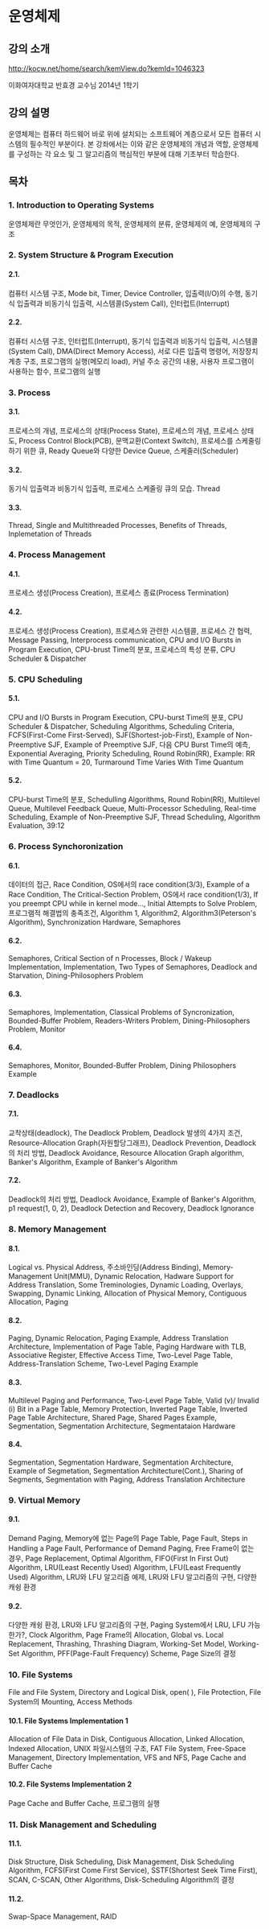 # 운영체제
## 강의 소개
http://kocw.net/home/search/kemView.do?kemId=1046323

이화여자대학교 반효경 교수님 2014년 1학기
## 강의 설명
운영체제는 컴퓨터 하드웨어 바로 위에 설치되는 소프트웨어 계층으로서 모든 컴퓨터 시스템의 필수적인 부분이다. 본 강좌에서는 이와 같은 운영체제의 개념과 역할, 운영체제를 구성하는 각 요소 및 그 알고리즘의 핵심적인 부분에 대해 기초부터 학습한다.

## 목차
### 1. Introduction to Operating Systems
운영체제란 무엇인가, 운영체제의 목적, 운영체제의 분류, 운영체제의 예, 운영체제의 구조

### 2. System Structure & Program Execution
#### 2.1.
컴퓨터 시스템 구조, Mode bit, Timer, Device Controller, 입출력(I/O)의 수행, 동기식 입출력과 비동기식 입출력, 시스템콜(System Call), 인터럽트(Interrupt)
#### 2.2.
컴퓨터 시스템 구조, 인터럽트(Interrupt), 동기식 입출력과 비동기식 입출력, 시스템콜(System Call), DMA(Direct Memory Access), 서로 다른 입출력 명령어, 저장장치 계층 구조, 프로그램의 실행(메모리 load), 커널 주소 공간의 내용, 사용자 프로그램이 사용하는 함수, 프로그램의 실행

### 3. Process
#### 3.1.
프로세스의 개념, 프로세스의 상태(Process State), 프로세스의 개념, 프로세스 상태도, Process Control Block(PCB), 문맥교환(Context Switch), 프로세스를 스케줄링하기 위한 큐, Ready Queue와 다양한 Device Queue, 스케줄러(Scheduler)
#### 3.2.
동기식 입출력과 비동기식 입출력, 프로세스 스케줄링 큐의 모습. Thread
#### 3.3.
Thread, Single and Multithreaded Processes, Benefits of Threads, Inplemetation of Threads

### 4. Process Management
#### 4.1.
프로세스 생성(Process Creation), 프로세스 종료(Process Termination)
#### 4.2.
프로세스 생성(Process Creation), 프로세스와 관련한 시스템콜, 프로세스 간 협력, Message Passing, Interprocess communication, CPU and I/O Bursts in Program Execution, CPU-brust Time의 분포, 프로세스의 특성 분류, CPU Scheduler & Dispatcher

### 5. CPU Scheduling
#### 5.1.
CPU and I/O Bursts in Program Execution, CPU-burst Time의 분포, CPU Scheduler & Dispatcher, Scheduling Algorithms, Scheduling Criteria, FCFS(First-Come First-Served), SJF(Shortest-job-First), Example of Non-Preemptive SJF, Example of Preemptive SJF, 다음 CPU Burst Time의 예측, Exponential Averaging, Priority Scheduling, Round Robin(RR), Example: RR with Time Quantum = 20, Turmaround Time Varies With Time Quantum
#### 5.2.
CPU-burst Time의 분포, Schedulling Algorithms, Round Robin(RR), Multilevel Queue, Multilevel Feedback Queue, Multi-Processor Scheduling, Real-time Scheduling, Example of Non-Preemptive SJF, Thread Scheduling, Algorithm Evaluation, 39:12

### 6. Process Synchoronization
#### 6.1.
데이터의 접근, Race Condition, OS에서의 race condition(3/3), Example of a Race Condition, The Critical-Section Problem, OS에서 race condition(1/3), If you preempt CPU while in kernel mode…, Initial Attempts to Solve Problem, 프로그램적 해결법의 충족조건, Algorithm 1, Algorithm2, Algorithm3(Peterson's Algorithm), Synchronization Hardware, Semaphores
#### 6.2.
Semaphores, Critical Section of n Processes, Block / Wakeup Implementation, Implementation, Two Types of Semaphores, Deadlock and Starvation, Dining-Philosophers Problem
#### 6.3.
Semaphores, Implementation, Classical Problems of Syncronization, Bounded-Buffer Problem, Readers-Writers Problem, Dining-Philosophers Problem, Monitor
#### 6.4.
Semaphores, Monitor, Bounded-Buffer Problem, Dining Philosophers Example

### 7. Deadlocks
#### 7.1.
교착상태(deadlock), The Deadlock Problem, Deadlock 발생의 4가지 조건, Resource-Allocation Graph(자원할당그래프), Deadlock Prevention, Deadlock의 처리 방법, Deadlock Avoidance, Resource Allocation Graph algorithm, Banker's Algorithm, Example of Banker's Algorithm
#### 7.2.
Deadlock의 처리 방법, Deadlock Avoidance, Example of Banker's Algorithm, p1 request(1, 0, 2), Deadlock Detection and Recovery, Deadlock Ignorance

### 8. Memory Management
#### 8.1.
Logical vs. Physical Address, 주소바인딩(Address Binding), Memory-Management Unit(MMU), Dynamic Relocation, Hadware Support for Address Translation, Some Treminologies, Dynamic Loading, Overlays, Swapping, Dynamic Linking, Allocation of Physical Memory, Contiguous Allocation, Paging
#### 8.2.
Paging, Dynamic Relocation, Paging Example, Address Translation Architecture, Implementation of Page Table, Paging Hardware with TLB, Associative Register, Effective Access Time, Two-Level Page Table, Address-Translation Scheme, Two-Level Paging Example
#### 8.3.
Multilevel Paging and Performance, Two-Level Page Table, Valid (v)/ Invalid (i) Bit in a Page Table, Memory Protection, Inverted Page Table, Inverted Page Table Architecture, Shared Page, Shared Pages Example, Segmentation, Segmentation Architecture, Segmentataion Hardware
#### 8.4.
Segmentation, Segmentation Hardware, Segmentation Architecture, Example of Segmetation, Segmentation Architecture(Cont.), Sharing of Segments, Segmentation with Paging, Address Translation Architecture

### 9. Virtual Memory
#### 9.1.
Demand Paging, Memory에 없는 Page의 Page Table, Page Fault, Steps in Handling a Page Fault, Performance of Demand Paging, Free Frame이 없는 경우, Page Replacement, Optimal Algorithm, FIFO(First In First Out) Algorithm, LRU(Least Recently Used) Algorithm, LFU(Least Frequently Used) Algorithm, LRU와 LFU 알고리즘 예제, LRU와 LFU 알고리즘의 구현, 다양한 캐슁 환경
#### 9.2.
다양한 캐슁 환경, LRU와 LFU 알고리즘의 구현, Paging System에서 LRU, LFU 가능한가?, Clock Algorithm, Page Frame의 Allocation, Global vs. Local Replacement, Thrashing, Thrashing Diagram, Working-Set Model, Working-Set Algorithm, PFF(Page-Fault Frequency) Scheme, Page Size의 결정

### 10. File Systems
File and File System, Directory and Logical Disk, open( ), File Protection, File System의 Mounting, Access Methods
#### 10.1. File Systems Implementation 1
Allocation of File Data in Disk, Contiguous Allocation, Linked Allocation, Indexed Allocation, UNIX 파일시스템의 구조, FAT File System, Free-Space Management, Directory Implementation, VFS and NFS, Page Cache and Buffer Cache
#### 10.2. File Systems Implementation 2
Page Cache and Buffer Cache, 프로그램의 실행

### 11. Disk Management and Scheduling
#### 11.1.
Disk Structure, Disk Scheduling, Disk Management, Disk Scheduling Algorithm, FCFS(First Come First Service), SSTF(Shortest Seek Time First), SCAN, C-SCAN, Other Algorithms, Disk-Scheduling Algorithm의 결정
#### 11.2.
Swap-Space Management, RAID
